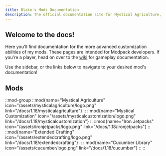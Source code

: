```yaml
---
title: Blake's Mods Documentation
description: The official documentation site for Mystical Agriculture, Mystical Customization, Iron Jetpacks and Extended Crafting.
---
```


## Welcome to the docs! 

Here you'll find documentation for the more advanced customization abilities of my mods. These pages are intended for Modpack developers. If you're a player, head on over to the [wiki](../../wiki) for gameplay documentation.

Use the sidebar, or the links below to navigate to your desired mod's documentation!

## Mods

::mod-group
  ::mod{name="Mystical Agriculture" icon="/assets/mysticalagriculture/logo.png" link="/docs/1.18/mysticalagriculture"}
  ::
  ::mod{name="Mystical Customization" icon="/assets/mysticalcustomization/logo.png" link="/docs/1.18/mysticalcustomization"}
  ::
  ::mod{name="Iron Jetpacks" icon="/assets/ironjetpacks/logo.png" link="/docs/1.18/ironjetpacks"}
  ::
  ::mod{name="Extended Crafting" icon="/assets/extendedcrafting/logo.png" link="/docs/1.18/extendedcrafting"}
  ::
  ::mod{name="Cucumber Library" icon="/assets/cucumber/logo.png" link="/docs/1.18/cucumber"}
  ::
::


